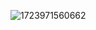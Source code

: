 ![1723971560662](https://github.com/user-attachments/assets/b71a7574-5367-4b32-a03e-4d53513cda4d)
<!-- ![Untitled design (31)](https://github.com/user-attachments/assets/c84bdf58-22dc-47d9-9b69-be2882bf5d5d) -->
<!-- ![banner_img](https://github.com/user-attachments/assets/075a4424-3611-4c76-8702-00fca4037ea8) -->
